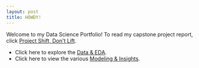 ```yaml
---
layout: post
title: HOWDY!
---
```


Welcome to my Data Science Portfolio! To read my capstone project report, click [Project Shift, Don't Lift](https://github.com/nlucido/capstone/blob/main/Nick%20Lucido%20-%20Capstone%20Report.pdf).
- Click here to explore the [Data & EDA](https://github.com/nlucido/capstone/blob/main/Data%20%26%20EDA.ipynb).
- Click here to view the various [Modeling & Insights](https://github.com/nlucido/capstone/blob/main/Modeling.ipynb).
